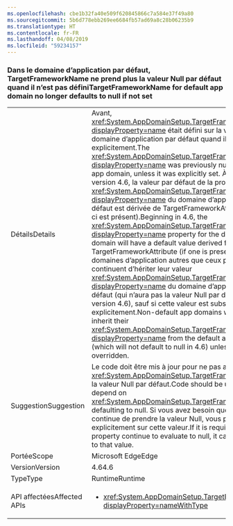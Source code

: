 ```yaml
---
ms.openlocfilehash: cbe1b32fa40e509f620845866c7a584e37f49a80
ms.sourcegitcommit: 5b6d778ebb269ee6684fb57ad69a8c28b06235b9
ms.translationtype: HT
ms.contentlocale: fr-FR
ms.lasthandoff: 04/08/2019
ms.locfileid: "59234157"
---
```

### <a name="targetframeworkname-for-default-app-domain-no-longer-defaults-to-null-if-not-set"></a><span data-ttu-id="463dc-101">Dans le domaine d’application par défaut, TargetFrameworkName ne prend plus la valeur Null par défaut quand il n’est pas défini</span><span class="sxs-lookup"><span data-stu-id="463dc-101">TargetFrameworkName for default app domain no longer defaults to null if not set</span></span>

|   |   |
|---|---|
|<span data-ttu-id="463dc-102">Détails</span><span class="sxs-lookup"><span data-stu-id="463dc-102">Details</span></span>|<span data-ttu-id="463dc-103">Avant, <xref:System.AppDomainSetup.TargetFrameworkName?displayProperty=name> était défini sur la valeur Null dans le domaine d’application par défaut quand il n’était pas défini explicitement.</span><span class="sxs-lookup"><span data-stu-id="463dc-103">The <xref:System.AppDomainSetup.TargetFrameworkName?displayProperty=name> was previously null in the default app domain, unless it was explicitly set.</span></span> <span data-ttu-id="463dc-104">À compter de la version 4.6, la valeur par défaut de la propriété <xref:System.AppDomainSetup.TargetFrameworkName?displayProperty=name> du domaine d’application par défaut est dérivée de TargetFrameworkAttribute (si celui-ci est présent).</span><span class="sxs-lookup"><span data-stu-id="463dc-104">Beginning in 4.6, the <xref:System.AppDomainSetup.TargetFrameworkName?displayProperty=name> property for the default app domain will have a default value derived from the TargetFrameworkAttribute (if one is present).</span></span> <span data-ttu-id="463dc-105">Les domaines d’application autres que ceux par défaut continuent d’hériter leur valeur <xref:System.AppDomainSetup.TargetFrameworkName?displayProperty=name> du domaine d’application par défaut (qui n’aura pas la valeur Null par défaut dans la version 4.6), sauf si cette valeur est substituée explicitement.</span><span class="sxs-lookup"><span data-stu-id="463dc-105">Non-default app domains will continue to inherit their <xref:System.AppDomainSetup.TargetFrameworkName?displayProperty=name> from the default app domain (which will not default to null in 4.6) unless it is explicitly overridden.</span></span>|
|<span data-ttu-id="463dc-106">Suggestion</span><span class="sxs-lookup"><span data-stu-id="463dc-106">Suggestion</span></span>|<span data-ttu-id="463dc-107">Le code doit être mis à jour pour ne pas attendre que <xref:System.AppDomainSetup.TargetFrameworkName> ait la valeur Null par défaut.</span><span class="sxs-lookup"><span data-stu-id="463dc-107">Code should be updated to not depend on <xref:System.AppDomainSetup.TargetFrameworkName> defaulting to null.</span></span> <span data-ttu-id="463dc-108">Si vous avez besoin que cette propriété continue de prendre la valeur Null, vous pouvez la définir explicitement sur cette valeur.</span><span class="sxs-lookup"><span data-stu-id="463dc-108">If it is required that this property continue to evaluate to null, it can be explicitly set to that value.</span></span>|
|<span data-ttu-id="463dc-109">Portée</span><span class="sxs-lookup"><span data-stu-id="463dc-109">Scope</span></span>|<span data-ttu-id="463dc-110">Microsoft Edge</span><span class="sxs-lookup"><span data-stu-id="463dc-110">Edge</span></span>|
|<span data-ttu-id="463dc-111">Version</span><span class="sxs-lookup"><span data-stu-id="463dc-111">Version</span></span>|<span data-ttu-id="463dc-112">4.6</span><span class="sxs-lookup"><span data-stu-id="463dc-112">4.6</span></span>|
|<span data-ttu-id="463dc-113">Type</span><span class="sxs-lookup"><span data-stu-id="463dc-113">Type</span></span>|<span data-ttu-id="463dc-114">Runtime</span><span class="sxs-lookup"><span data-stu-id="463dc-114">Runtime</span></span>|
|<span data-ttu-id="463dc-115">API affectées</span><span class="sxs-lookup"><span data-stu-id="463dc-115">Affected APIs</span></span>|<ul><li><xref:System.AppDomainSetup.TargetFrameworkName?displayProperty=nameWithType></li></ul>|
